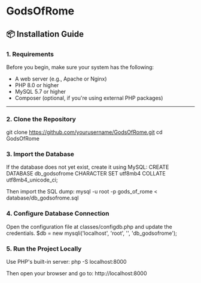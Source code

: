 # GodsOfRome
## 📦 Installation Guide

### 1. Requirements

Before you begin, make sure your system has the following:

- A web server (e.g., Apache or Nginx)
- PHP 8.0 or higher
- MySQL 5.7 or higher
- Composer (optional, if you're using external PHP packages)

---

### 2. Clone the Repository

git clone https://github.com/yourusername/GodsOfRome.git
cd GodsOfRome

### 3. Import the Database
If the database does not yet exist, create it using MySQL:
CREATE DATABASE db_godsofrome CHARACTER SET utf8mb4 COLLATE utf8mb4_unicode_ci;

Then import the SQL dump:
mysql -u root -p gods_of_rome < database/db_godsofrome.sql

### 4. Configure Database Connection
Open the configuration file at classes/configdb.php and update the credentials.
$db = new mysqli('localhost', 'root', '', 'db_godsofrome');

### 5. Run the Project Locally
Use PHP's built-in server:
php -S localhost:8000

Then open your browser and go to:
http://localhost:8000

